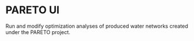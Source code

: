 # PARETO UI

Run and modify optimization analyses of produced water networks created under the PARETO project.

<!--

Organizations need advanced  _decision support_  solutions for the disposition of produced water from onshore oil & gas operations — which are intuitive and accessible to field and system engineers.

* Goals: Intuitive and accessible to Pyomo optimization models for oil & gas produced water.
* Major Features:
  - Adaptable to a wide variety of technologies and geographies
  - Future integrations with subsurface modeling\, orphan wells plugging optimization\, and other related solutions
  - Cross-platform graphical UI for Windows, MacOS, and Linux, with one-click install
  - Table-based inputs, editable in Excel or in the tool\, specifying water source/sink/etc.   details
- Optimization step with "override" to take advantage of field operator knowledge


### PARETO UI Screenshots

Otput dashboard shows most important values in a compact easily\-parsed format

Input screens: \(a\) Summary of most important variables\, \(b\) Detailed inputs
-->
